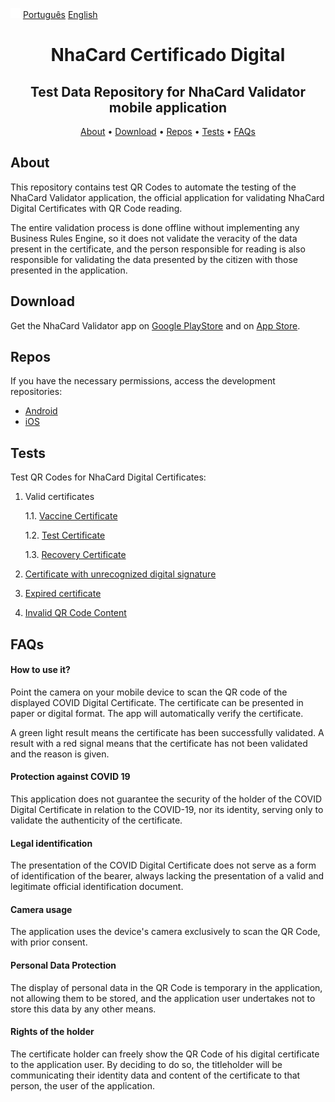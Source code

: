![alt text](assets/img/flags/globe.png) [<u>Português</u>](README.md) <u>English</u>
<h1 align="center">
 NhaCard Certificado Digital
</h1>
<h2 align="center">
 Test Data Repository for NhaCard Validator mobile application
</h2>

<p align="center">
  <a href="#about">About</a> •
  <a href="#download">Download</a> •
  <a href="#repos">Repos</a> •
  <a href="#tests">Tests</a> •
  <a href="#faqs">FAQs</a>
</p>

## About

This repository contains test QR Codes to automate the testing of the NhaCard Validator application, the official application for validating NhaCard Digital Certificates with QR Code reading.

The entire validation process is done offline without implementing any Business Rules Engine, so it does not validate the veracity of the data present in the certificate, and the person responsible for reading is also responsible for validating the data presented by the citizen with those presented in the application.

## Download

Get the NhaCard Validator app on [Google PlayStore](https://play.google.com/store/apps/details?id=cv.nosi.app.nhacard.validator) and on [App Store](https://apps.apple.com/us/app/nhacard-validator/id1612251739).

## Repos

If you have the necessary permissions, access the development repositories:
* [Android](https://github.com/mobilesharks/nhacard-certificate-validator-android)
* [iOS](https://github.com/mobilesharks/nhacard-validator-ios)

## Tests

Test QR Codes for NhaCard Digital Certificates:

1. Valid certificates

   1.1. [Vaccine Certificate](CV/1.3.0/1/1.1)

   1.2. [Test Certificate](CV/1.3.0/1/1.2)

   1.3. [Recovery Certificate](CV/1.3.0/1/1.3)

2. [Certificate with unrecognized digital signature](CV/1.3.0/2)

3. [Expired certificate](CV/1.3.0/3)

4. [Invalid QR Code Content](CV/1.3.0/4)

## FAQs

#### How to use it?
Point the camera on your mobile device to scan the QR code of the displayed COVID Digital Certificate. The certificate can be presented in paper or digital format.
The app will automatically verify the certificate.

A green light result means the certificate has been successfully validated.
A result with a red signal means that the certificate has not been validated and the reason is given.

#### Protection against COVID 19
This application does not guarantee the security of the holder of the COVID Digital Certificate in relation to the COVID-19, nor its identity, serving only to validate the authenticity of the certificate.

#### Legal identification
The presentation of the COVID Digital Certificate does not serve as a form of identification of the bearer, always lacking the presentation of a valid and legitimate official identification document.

#### Camera usage
The application uses the device's camera exclusively to scan the QR Code, with prior consent.

#### Personal Data Protection
The display of personal data in the QR Code is temporary in the application, not allowing them to be stored, and the application user undertakes not to store this data by any other means.

#### Rights of the holder
The certificate holder can freely show the QR Code of his digital certificate to the application user. By deciding to do so, the titleholder will be communicating their identity data and content of the certificate to that person, the user of the application.
